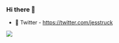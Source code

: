 ### Hi there 👋

- 🐥 Twitter - https://twitter.com/jesstruck

![](https://github-readme-stats.vercel.app/api?username=jesstruck&show_icons=true)
